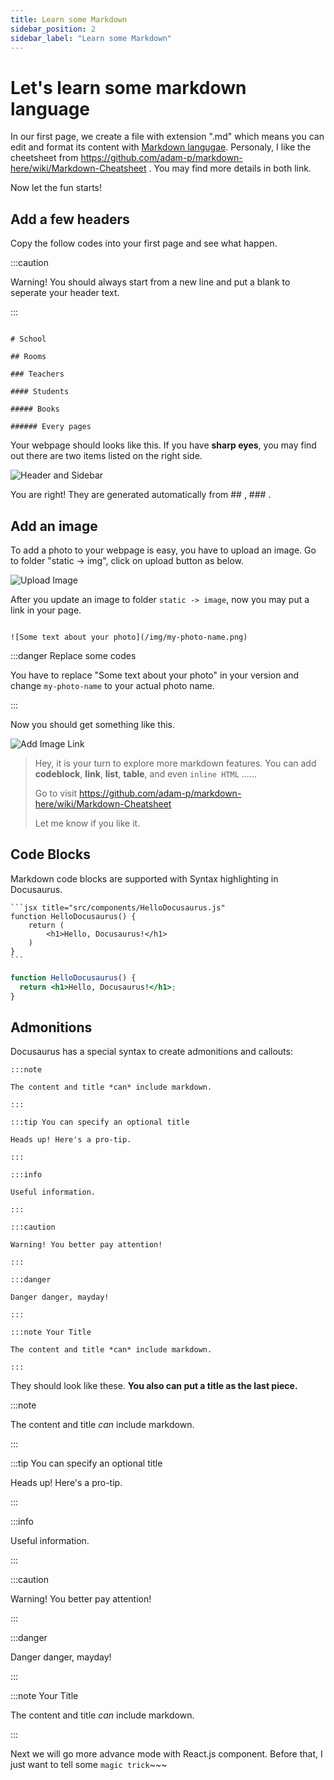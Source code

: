 ```yaml
---
title: Learn some Markdown
sidebar_position: 2
sidebar_label: "Learn some Markdown"
---
```


# Let's learn some markdown language

In our first page, we create a file with extension ".md" which means you can edit and format its content with [Markdown langugae](https://daringfireball.net/projects/markdown/). Personaly, I like the cheetsheet from https://github.com/adam-p/markdown-here/wiki/Markdown-Cheatsheet . You may find more details in both link.

Now let the fun starts!

## Add a few headers

Copy the follow codes into your first page and see what happen.

:::caution

Warning! You should always start from a new line and put a blank to seperate your header text.

:::

```

# School

## Rooms

### Teachers

#### Students

##### Books

###### Every pages

```

Your webpage should looks like this. If you have **sharp eyes**, you may find out there are two items listed on the right side.

![Header and Sidebar](/img/docs/docusaurus/Header_sidebar.png)

You are right! They are generated automatically from ## , ### .

## Add an image

To add a photo to your webpage is easy, you have to upload an image. Go to folder "static -> img", click on upload button as below.

![Upload Image](/img/docs/docusaurus/upload_image.png)

After you update an image to folder ```static -> image```, now you may put a link in your page.

```

![Some text about your photo](/img/my-photo-name.png)

```

:::danger Replace some codes

You have to replace "Some text about your photo" in your version and change ```my-photo-name``` to your actual photo name.

:::

Now you should get something like this.

![Add Image Link](/img/docs/docusaurus/add_image_link.png)

> Hey, it is your turn to explore more markdown features. You can add **codeblock**, **link**, **list**, **table**, and even ```inline HTML``` ......
> 
> Go to visit https://github.com/adam-p/markdown-here/wiki/Markdown-Cheatsheet
> 
> Let me know if you like it.

## Code Blocks

Markdown code blocks are supported with Syntax highlighting in Docusaurus.

    ```jsx title="src/components/HelloDocusaurus.js"
    function HelloDocusaurus() {
        return (
            <h1>Hello, Docusaurus!</h1>
        )
    }
    ```

```jsx title="src/components/HelloDocusaurus.js"
function HelloDocusaurus() {
  return <h1>Hello, Docusaurus!</h1>;
}
```

## Admonitions

Docusaurus has a special syntax to create admonitions and callouts:
```
:::note

The content and title *can* include markdown.

:::

:::tip You can specify an optional title

Heads up! Here's a pro-tip.

:::

:::info

Useful information.

:::

:::caution

Warning! You better pay attention!

:::

:::danger

Danger danger, mayday!

:::

:::note Your Title

The content and title *can* include markdown.

:::
```

They should look like these. **You also can put a title as the last piece.**

:::note

The content and title *can* include markdown.

:::

:::tip You can specify an optional title

Heads up! Here's a pro-tip.

:::

:::info

Useful information.

:::

:::caution

Warning! You better pay attention!

:::

:::danger

Danger danger, mayday!

:::

:::note Your Title

The content and title *can* include markdown.

:::

Next we will go more advance mode with React.js component. Before that, I just want to tell some ```magic trick```~~~